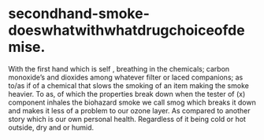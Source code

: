 # secondhand-smoke-doeswhatwithwhatdrugchoiceofdemise.
With the first hand which is self , breathing in the chemicals; carbon monoxide’s and dioxides among whatever filter or laced companions; as to/as if of a chemical that slows the smoking of an item making the smoke heavier. To as, of which the properties break down when the tester of (x) component inhales the biohazard smoke we call smog which breaks it down and makes it less of a problem to our ozone layer. As compared to another story which is our own personal health. Regardless of it being cold or hot outside, dry and or humid. 
